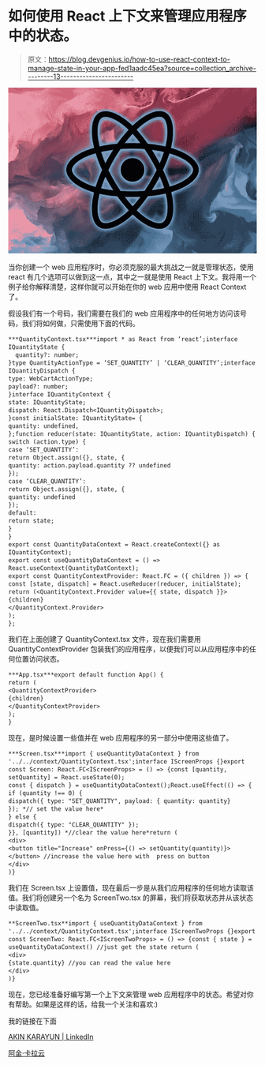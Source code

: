 # 如何使用 React 上下文来管理应用程序中的状态。

> 原文：<https://blog.devgenius.io/how-to-use-react-context-to-manage-state-in-your-app-fed1aadc45ea?source=collection_archive---------13----------------------->

![](img/87b863059284f7ddf6e0567f10e973b5.png)

当你创建一个 web 应用程序时，你必须克服的最大挑战之一就是管理状态，使用 react 有几个选项可以做到这一点，其中之一就是使用 React 上下文。我将用一个例子给你解释清楚，这样你就可以开始在你的 web 应用中使用 React Context 了。

假设我们有一个号码，我们需要在我们的 web 应用程序中的任何地方访问该号码，我们将如何做，只需使用下面的代码。

```
***QuantityContext.tsx***import * as React from ‘react’;interface IQuantityState {
  quantity?: number;
}type QuantityActionType = ‘SET_QUANTITY’ | ‘CLEAR_QUANTITY’;interface IQuantityDispatch {
type: WebCartActionType;
payload?: number;
}interface IQuantityContext {
state: IQuantityState;
dispatch: React.Dispatch<IQuantityDispatch>;
}const initialState: IQuantityState= {
quantity: undefined,
};function reducer(state: IQuantityState, action: IQuantityDispatch) {
switch (action.type) {
case ‘SET_QUANTITY’:
return Object.assign({}, state, {
quantity: action.payload.quantity ?? undefined
});
case ‘CLEAR_QUANTITY’:
return Object.assign({}, state, {
quantity: undefined
});
default:
return state;
}
}
export const QuantityDataContext = React.createContext({} as IQuantityContext);
export const useQuantityDataContext = () => React.useContext(QuantityDatContext);
export const QuantityContextProvider: React.FC = ({ children }) => {
const [state, dispatch] = React.useReducer(reducer, initialState);
return (<QuantityContext.Provider value={{ state, dispatch }}>
{children}
</QuantityContext.Provider>
);
};
```

我们在上面创建了 QuantityContext.tsx 文件，现在我们需要用 QuantityContextProvider 包装我们的应用程序，以便我们可以从应用程序中的任何位置访问状态。

```
***App.tsx***export default function App() {
return (
<QuantityContextProvider>
{children}
</QuantityContextProvider>
);
}
```

现在，是时候设置一些值并在 web 应用程序的另一部分中使用这些值了。

```
***Screen.tsx***import { useQuantityDataContext } from '../../context/QuantityContext.tsx';interface IScreenProps {}export const Screen: React.FC<IScreenProps> = () => {const [quantity, setQuantity] = React.useState(0);
const { dispatch } = useQuantityDataContext();React.useEffect(() => {
if (quantity !== 0) {
dispatch({ type: "SET_QUANTITY", payload: { quantity: quantity} 
}); *// set the value here*
} else {
dispatch({ type: "CLEAR_QUANTITY" });
}}, [quantity]) *//clear the value here*return (
<div>
<button title="Increase" onPress={() => setQuantity(quantity)}></button> //increase the value here with  press on button
</div>
)} 
```

我们在 Screen.tsx 上设置值，现在最后一步是从我们应用程序的任何地方读取该值。我们将创建另一个名为 ScreenTwo.tsx 的屏幕，我们将获取状态并从该状态中读取值。

```
**ScreenTwo.tsx**import { useQuantityDataContext } from '../../context/QuantityContext.tsx';interface IScreenTwoProps {}export const ScreenTwo: React.FC<IScreenTwoProps> = () => {const { state } = useQuantityDataContext() //just get the state return (
<div>
{state.quantity} //you can read the value here
</div>
)}
```

现在，您已经准备好编写第一个上下文来管理 web 应用程序中的状态。希望对你有帮助。如果是这样的话，给我一个关注和喜欢:)

我的链接在下面

[AKIN KARAYUN | LinkedIn](https://www.linkedin.com/in/akin-karayun-ab3239bb/)

[阿金·卡拉云](https://devakinkarayun.web.app/)